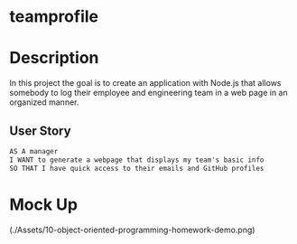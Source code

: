 # teamprofile

# Description
In this project the goal is to create an application with Node.js that allows somebody to log their employee and engineering team in a web page in an organized manner.  
## User Story

```md
AS A manager
I WANT to generate a webpage that displays my team's basic info
SO THAT I have quick access to their emails and GitHub profiles
```

# Mock Up

(./Assets/10-object-oriented-programming-homework-demo.png)